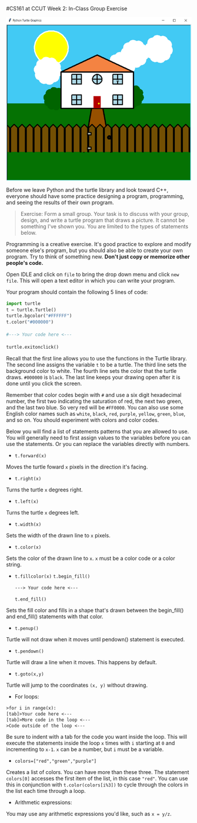 #CS161 at CCUT Week 2: In-Class Group Exercise

![House](House.png)

Before we leave Python and the turtle library and look toward C++, everyone should have some practice designing a program, programming, and seeing the results of their own program.

>Exercise:
Form a small group. Your task is to discuss with your group, design, and write a turtle program that draws a picture. It cannot be something I've shown you. You are limited to the types of statements below.

Programming is a creative exercise. It's good practice to explore and modify someone else's program, but you should also be able to create your own program. Try to think of something new. **Don't just copy or memorize other people's code.**

Open IDLE and click on `file` to bring the drop down menu and click `new file`. This will open a text editor in which you can write your program.

Your program should contain the following 5 lines of code:

```py
import turtle
t = turtle.Turtle()
turtle.bgcolor("#FFFFFF")
t.color("#000000")

#---> Your code here <---

turtle.exitonclick()
```

Recall that the first line allows you to use the functions in the Turtle library. The second line assigns the variable `t` to be a turtle. The third line sets the background color to white. The fourth line sets the color that the turtle draws. `#000000` is `black`. The last line keeps your drawing open after it is done until you click the screen.

Remember that color codes begin with `#` and use a six digit hexadecimal number, the first two indicating the saturation of red, the next two green, and the last two blue. So very red will be `#FF0000`. You can also use some English color names such as `white`, `black`, `red`, `purple`, `yellow`, `green`, `blue`, and so on. You should experiment with colors and color codes.

Below you will find a list of statements patterns that you are allowed to use. You will generally need to first assign values to the variables before you can use the statements. Or you can replace the variables directly with numbers.

* `t.forward(x)`

Moves the turtle foward `x` pixels in the direction it's facing.

* `t.right(x)`

Turns the turtle `x` degrees right.

* `t.left(x)`

Turns the turtle `x` degrees left.

* `t.width(x)`

Sets the width of the drawn line to `x` pixels.

* `t.color(x)`

Sets the color of the drawn line to `x`. `x` must be a color code or a color string.

* `t.fillcolor(x)`
  `t.begin_fill()`

  ``---> Your code here <---``

  `t.end_fill()`

Sets the fill color and fills in a shape that's drawn between the begin_fill() and end_fill() statements with that color.

* `t.penup()`

Turtle will not draw when it moves until pendown() statement is executed.

* `t.pendown()`

Turtle will draw a line when it moves. This happens by default.

* `t.goto(x,y)`

Turtle will jump to the coordinates `(x, y)` without drawing.

* For loops:
```
>for i in range(x):
[tab]>Your code here <---
[tab]>More code in the loop <---
>Code outside of the loop <---
```

Be sure to indent with a tab for the code you want inside the loop. This will execute the statements inside the loop `x` times with `i` starting at `0` and incrementing to `x-1`. `x` can be a number, but `i` must be a variable.

* `colors=["red","green","purple"]`

Creates a list of colors. You can have more than these three. The statement `colors[0]` accesses the first item of the list, in this case `"red"`. You can use this in conjunction with `t.color(colors[i%3])` to cycle through the colors in the list each time through a loop.

* Arithmetic expressions:

You may use any arithmetic expressions you'd like, such as `x = y/z`.
